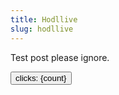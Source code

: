 ```yaml
---
title: Hodllive
slug: hodllive
---
```


<script>
	let count = 0;
	
	function handleClick() {
		count += 1;
	}
</script>

Test post please ignore.

<button on:click={handleClick}>
	clicks: {count}
</button>
